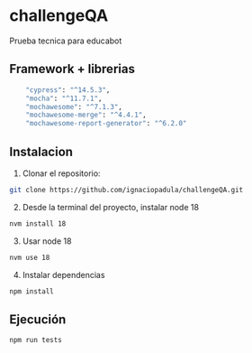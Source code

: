 # challengeQA
Prueba tecnica para educabot

## Framework + librerias
```bash
    "cypress": "^14.5.3",
    "mocha": "^11.7.1",
    "mochawesome": "^7.1.3",
    "mochawesome-merge": "^4.4.1",
    "mochawesome-report-generator": "^6.2.0"
```

## Instalacion
1. Clonar el repositorio:
```bash
git clone https://github.com/ignaciopadula/challengeQA.git
```
2. Desde la terminal del proyecto, instalar node 18
```bash
nvm install 18
```
3. Usar node 18
```bash
nvm use 18
```

4. Instalar dependencias
```bash
npm install
```

## Ejecución
```bash
npm run tests
```